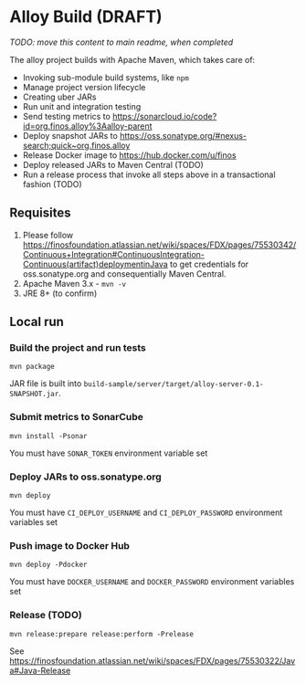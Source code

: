 # Alloy Build (DRAFT)

*TODO: move this content to main readme, when completed*

The alloy project builds with Apache Maven, which takes care of:
- Invoking sub-module build systems, like `npm`
- Manage project version lifecycle
- Creating uber JARs
- Run unit and integration testing
- Send testing metrics to https://sonarcloud.io/code?id=org.finos.alloy%3Aalloy-parent
- Deploy snapshot JARs to https://oss.sonatype.org/#nexus-search;quick~org.finos.alloy
- Release Docker image to https://hub.docker.com/u/finos
- Deploy released JARs to Maven Central (TODO)
- Run a release process that invoke all steps above in a transactional fashion (TODO)

## Requisites
1. Please follow https://finosfoundation.atlassian.net/wiki/spaces/FDX/pages/75530342/Continuous+Integration#ContinuousIntegration-Continuous(artifact)deploymentinJava to get credentials for oss.sonatype.org and consequentially Maven Central.
2. Apache Maven 3.x - `mvn -v`
3. JRE 8+ (to confirm)

## Local run

### Build the project and run tests
```
mvn package
```
JAR file is built into `build-sample/server/target/alloy-server-0.1-SNAPSHOT.jar`.

### Submit metrics to SonarCube
```
mvn install -Psonar
```
You must have `SONAR_TOKEN` environment variable set

### Deploy JARs to oss.sonatype.org
```
mvn deploy
```
You must have `CI_DEPLOY_USERNAME` and `CI_DEPLOY_PASSWORD` environment variables set

### Push image to Docker Hub
```
mvn deploy -Pdocker
```
You must have `DOCKER_USERNAME` and `DOCKER_PASSWORD` environment variables set

### Release (TODO)
```
mvn release:prepare release:perform -Prelease
```
See https://finosfoundation.atlassian.net/wiki/spaces/FDX/pages/75530322/Java#Java-Release